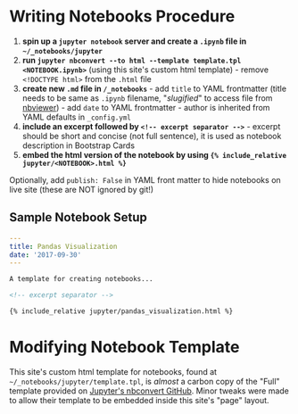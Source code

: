 # Writing Notebooks Procedure

  1. **spin up a `jupyter notebook` server and create a `.ipynb` file in `~/_notebooks/jupyter`**
  2. **run `jupyter nbconvert --to html --template template.tpl <NOTEBOOK.ipynb>`** (using this site's custom html template)
    - remove `<!DOCTYPE html>` from the `.html` file
  3. **create new `.md` file in `/_notebooks`**
    - add `title` to YAML frontmatter (title needs to be same as `.ipynb` filename, "*slugified*" to access file from [nbviewer](nbviewer.jupyter.org))
    - add `date` to YAML frontmatter
    - author is inherited from YAML defaults in `_config.yml`
  4. **include an excerpt followed by `<!-- excerpt separator -->`**
    - excerpt should be short and concise (not full sentence), it is used as notebook description in Bootstrap Cards
  5. **embed the html version of the notebook by using `{% include_relative jupyter/<NOTEBOOK>.html %}`**

Optionally, add `publish: False` in YAML front matter to hide notebooks on live site (these are NOT ignored by git!)  

## Sample Notebook Setup

```yaml
---
title: Pandas Visualization
date: '2017-09-30'
---
```

```html
A template for creating notebooks...

<!-- excerpt separator -->

{% include_relative jupyter/pandas_visualization.html %}
```

# Modifying Notebook Template

This site's custom html template for notebooks, found at `~/_notebooks/jupyter/template.tpl`, is *almost* a carbon copy of the "Full" template provided on [Jupyter's nbconvert GitHub](https://github.com/jupyter/nbconvert/blob/master/nbconvert/templates/html/full.tpl). Minor tweaks were made to allow their template to be embedded inside this site's "page" layout.  
